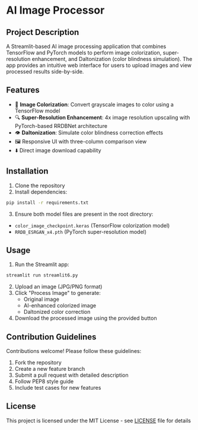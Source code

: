 # AI Image Processor

## Project Description
A Streamlit-based AI image processing application that combines TensorFlow and PyTorch models to perform image colorization, super-resolution enhancement, and Daltonization (color blindness simulation). The app provides an intuitive web interface for users to upload images and view processed results side-by-side.

## Features
- 🎨 **Image Colorization**: Convert grayscale images to color using a TensorFlow model
- 🔍 **Super-Resolution Enhancement**: 4x image resolution upscaling with PyTorch-based RRDBNet architecture
- 👁️ **Daltonization**: Simulate color blindness correction effects
- 🖼️ Responsive UI with three-column comparison view
- ⬇️ Direct image download capability

## Installation
1. Clone the repository
2. Install dependencies:
```bash
pip install -r requirements.txt
```
3. Ensure both model files are present in the root directory:
- `color_image_checkpoint.keras` (TensorFlow colorization model)
- `RRDB_ESRGAN_x4.pth` (PyTorch super-resolution model)

## Usage
1. Run the Streamlit app:
```bash
streamlit run streamlit6.py
```
2. Upload an image (JPG/PNG format)
3. Click "Process Image" to generate:
   - Original image
   - AI-enhanced colorized image
   - Daltonized color correction
4. Download the processed image using the provided button

## Contribution Guidelines
Contributions welcome! Please follow these guidelines:
1. Fork the repository
2. Create a new feature branch
3. Submit a pull request with detailed description
4. Follow PEP8 style guide
5. Include test cases for new features

## License
This project is licensed under the MIT License - see [LICENSE](LICENSE) file for details
